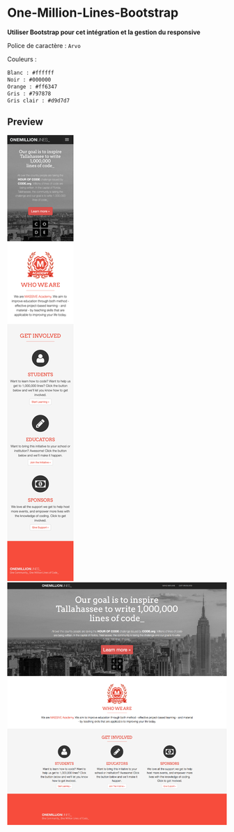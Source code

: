 # One-Million-Lines-Bootstrap

**Utiliser Bootstrap pour cet intégration et la gestion du responsive**

Police de caractère : `Arvo`

Couleurs :

```
Blanc : #ffffff
Noir : #000000
Orange : #ff6347
Gris : #797878
Gris clair : #d9d7d7
```

## Preview

![Mobile](screenshot_mobile_exercice_4.png)
![Desktop](screenshot.png)

